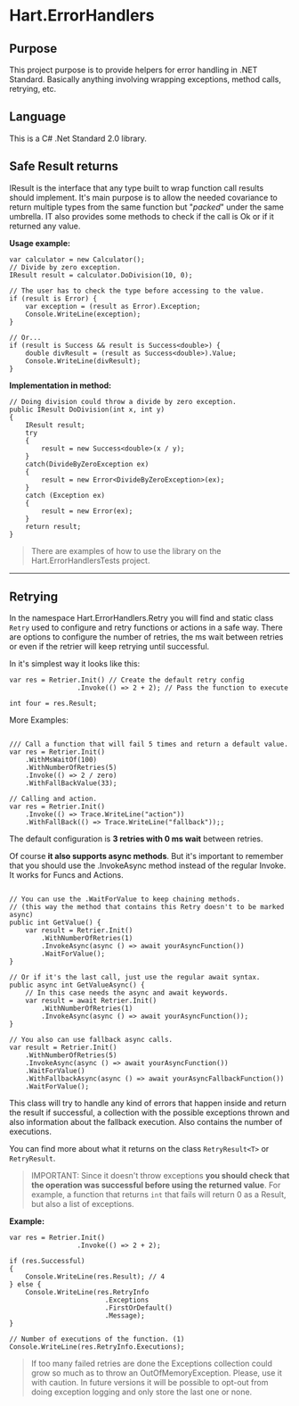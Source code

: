 # Hart.ErrorHandlers

## Purpose

This project purpose is to provide helpers for error handling in .NET Standard. Basically anything involving wrapping exceptions, method calls, retrying, etc.

## Language
This is a C# .Net Standard 2.0 library.

## Safe Result returns
IResult is the interface that any type built to wrap function call results should implement. It's main purpose is to allow the needed covariance to return multiple types from the same function but "*packed*" under the same umbrella. IT also provides some methods to check if the call is Ok or if it returned any value.

**Usage example:**
``` CSharp
var calculator = new Calculator();
// Divide by zero exception.
IResult result = calculator.DoDivision(10, 0);

// The user has to check the type before accessing to the value.
if (result is Error) {
    var exception = (result as Error).Exception;
    Console.WriteLine(exception);
} 

// Or...
if (result is Success && result is Success<double>) {
    double divResult = (result as Success<double>).Value;
    Console.WriteLine(divResult);
}
```

**Implementation in method:**
``` CSharp
// Doing division could throw a divide by zero exception.
public IResult DoDivision(int x, int y)
{
    IResult result;
    try
    {
        result = new Success<double>(x / y);
    }
    catch(DivideByZeroException ex)
    {
        result = new Error<DivideByZeroException>(ex);
    }
    catch (Exception ex)
    {
        result = new Error(ex);
    }
    return result;
}
```

> There are examples of how to use the library on the Hart.ErrorHandlersTests project.

---

## Retrying

In the namespace Hart.ErrorHandlers.Retry you will find and static class `Retry`
used to configure and retry functions or actions in a safe way. 
There are options to configure the number of retries, the ms wait between retries 
or even if the retrier will keep retrying until successful.

In it's simplest way it looks like this:  
``` CSharp
var res = Retrier.Init() // Create the default retry config
                 .Invoke(() => 2 + 2); // Pass the function to execute

int four = res.Result;

```

More Examples:
``` CSharp

/// Call a function that will fail 5 times and return a default value.
var res = Retrier.Init()
    .WithMsWaitOf(100)
    .WithNumberOfRetries(5)
    .Invoke(() => 2 / zero)
    .WithFallBackValue(33);

// Calling and action.
var res = Retrier.Init()
    .Invoke(() => Trace.WriteLine("action"))
    .WithFallBack(() => Trace.WriteLine("fallback"));;

```

The default configuration is **3 retries with 0 ms wait** between retries.

Of course **it also supports async methods**. But it's important to remember that you
should use the .InvokeAsync method instead of the regular Invoke. It works for
Funcs and Actions.

``` CSharp

// You can use the .WaitForValue to keep chaining methods.
// (this way the method that contains this Retry doesn't to be marked async)
public int GetValue() {
    var result = Retrier.Init()
        .WithNumberOfRetries(1)
        .InvokeAsync(async () => await yourAsyncFunction())
        .WaitForValue();
}

// Or if it's the last call, just use the regular await syntax.
public async int GetValueAsync() {
    // In this case needs the async and await keywords.
    var result = await Retrier.Init()
        .WithNumberOfRetries(1)
        .InvokeAsync(async () => await yourAsyncFunction());
}

// You also can use fallback async calls.
var result = Retrier.Init()
    .WithNumberOfRetries(5)
    .InvokeAsync(async () => await yourAsyncFunction())
    .WaitForValue()
    .WithFallbackAsync(async () => await yourAsyncFallbackFunction())
    .WaitForValue();
```

This class will try to handle any kind of errors that happen inside and return
the result if successful, a collection with the possible exceptions thrown and 
also information about the fallback execution. Also contains the number of executions.

You can find more about what it returns on the class `RetryResult<T>` or `RetryResult`.

> IMPORTANT: Since it doesn't throw exceptions **you should check that the operation was successful 
before using the returned value**. For example, a function that returns `int` that fails will return 0 as a Result, but also a list of exceptions.

**Example:**
``` CSharp
var res = Retrier.Init()
                 .Invoke(() => 2 + 2);

if (res.Successful)
{
    Console.WriteLine(res.Result); // 4  
} else {
    Console.WriteLine(res.RetryInfo
                        .Exceptions
                        .FirstOrDefault()
                        .Message);
}

// Number of executions of the function. (1)
Console.WriteLine(res.RetryInfo.Executions);

``` 

> If too many failed retries are done the Exceptions collection could grow so much as to throw an OutOfMemoryException. Please, use it with caution. In future versions it will be possible to opt-out from doing exception logging and only store the last one or none.